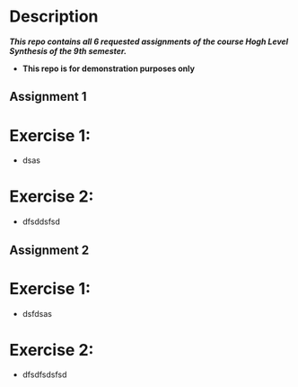 # Description
***This repo contains all 6 requested assignments of the course **Hogh Level Synthesis** of the 9th semester.***

* **This repo is for demonstration purposes only**

## Assignment 1

# Exercise 1:
* dsas
# Exercise 2:
* dfsddsfsd

## Assignment 2

# Exercise 1:
* dsfdsas
# Exercise 2:
* dfsdfsdsfsd